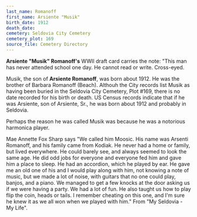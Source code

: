 ```yaml
---
last_name: Romanoff
first_name: Arsiente "Musik"
birth_date: 1912
death_date:
cemetery: Seldovia City Cemetery
cemetery_plot: 169
source_file: Cemetery Directory
---
```

**Arsiente "Musik" Romanoff's** WWII draft card carries the note: "This man has never attended school one day. He cannot read or write. Cross-eyed.

Musik, the son of **Arsiente Romanoff**, was born about 1912. He was the brother of Barbara Romanoff (Beach). Althouh the City records list Musik as having been buried in the Seldovia City Cemetery, Plot #169, there is no date recorded for his birth or death. US Census records indicate that if he was Arsiente, son of Arsiente, Sr., he was born about 1912 and probably in Seldovia. 

Perhaps the reason he was called Musik was because he was a notorious harmonica player.  

Mae Annette Fox Sharp says "We called him Moosic.  His name was Arsenti Romanoff, and his family came from Kodiak.  He never had a home or family, but lived everywhere.  He could barely see, and always seemed to look the same age.  He did odd jobs for everyone and everyone fed him and gave him a place to sleep.  He had an accordion, which he played by ear. He gave me an old one of his and I would play along with him, not knowing a note of music, but we made a lot of noise, with guitars that no one could play, banjos, and a piano.  We managed to get a few knocks at the door asking us if we were having a party.  We had a lot of fun.  He also taught us how to play flip the coin, heads or tails.  I remember cheating on this one, and I'm sure he knew it as we all won when we played with him." From "My Seldovia - My Life".


